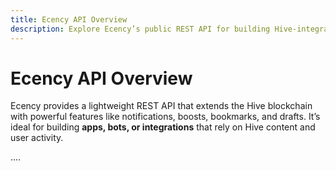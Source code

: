 ```yaml
---
title: Ecency API Overview
description: Explore Ecency’s public REST API for building Hive-integrated apps, bots, and tools.
---
```


# Ecency API Overview

Ecency provides a lightweight REST API that extends the Hive blockchain with powerful features like notifications, boosts, bookmarks, and drafts. It’s ideal for building **apps, bots, or integrations** that rely on Hive content and user activity.

....

